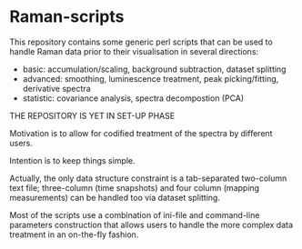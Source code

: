 # Raman-scripts

This repository contains some generic perl scripts that can be used to handle Raman data prior to their visualisation in several directions:
   
   - basic: accumulation/scaling, background subtraction, dataset splitting
   - advanced: smoothing, luminescence treatment, peak picking/fitting, derivative spectra
   - statistic: covariance analysis, spectra decompostion (PCA)
   
 THE REPOSITORY IS YET IN SET-UP PHASE

Motivation is to allow for codified treatment of the spectra by different users.

Intention is to keep things simple.

Actually, the only data structure constraint is a tab-separated two-column text file; three-column (time snapshots) and four column (mapping measurements) can be handled too via dataset splitting.

Most of the scripts use a combination of ini-file and command-line parameters construction that allows users to handle the more complex data treatment in an on-the-fly fashion. 
